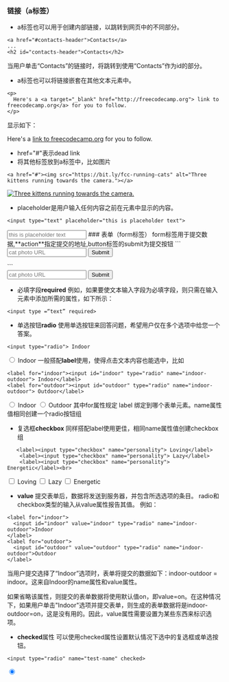 ### 链接（a标签）
- a标签也可以用于创建内部链接，以跳转到网页中的不同部分。
```
<a href="#contacts-header">Contacts</a>
...
<h2 id="contacts-header">Contacts</h2>
```
当用户单击“Contacts”的链接时，将跳转到使用“Contacts”作为id的部分。

- a标签也可以将链接嵌套在其他文本元素中。
```
<p>
  Here's a <a target="_blank" href="http://freecodecamp.org"> link to freecodecamp.org</a> for you to follow.
</p>
```
显示如下：
<p>
  Here's a <a target="_blank" href="http://freecodecamp.org"> link to freecodecamp.org</a> for you to follow.
</p>

- href="#"表示dead link
- 将其他标签放到a标签中，比如图片
```
<a href="#"><img src="https://bit.ly/fcc-running-cats" alt="Three kittens running towards the camera."></a>
```
<a href="#"><img src="https://bit.ly/fcc-running-cats" alt="Three kittens running towards the camera."></a>
- placeholder是用户输入任何内容之前在元素中显示的内容。
```
<input type="text" placeholder="this is placeholder text">
```
<input type="text" placeholder="this is placeholder text">
### 表单（form标签）
form标签用于提交数据,**action**指定提交的地址,button标签的submit为提交按钮
```
<form action="https://freecatphotoapp.com/submit-cat-photo">
    <input type="text" placeholder="cat photo URL">
    <button type="submit">Submit</button>
</form>
```
<form action="https://freecatphotoapp.com/submit-cat-photo">
    <input type="text" placeholder="cat photo URL">
    <button type="submit">Submit</button>
</form>

- 必填字段**required**
例如，如果要使文本输入字段为必填字段，则只需在输入元素中添加所需的属性，如下所示：
```
<input type =“text” required>
```
- 单选按钮**radio**
使用单选按钮来回答问题，希望用户仅在多个选项中给您一个答案。
```
<input type="radio"> Indoor
```
<input type="radio"> Indoor
一般搭配**label**使用，使得点击文本内容也能选中，比如
```
<label for="indoor"><input id="indoor" type="radio" name="indoor-outdoor"> Indoor</label>
<label for="outdoor"><input id="outdoor" type="radio" name="indoor-outdoor"> Outdoor</label>
```
<label for="indoor"><input id="indoor" type="radio" name="indoor-outdoor"> Indoor</label>
<label for="outdoor"><input id="outdoor" type="radio" name="indoor-outdoor"> Outdoor</label>
其中for属性规定 label 绑定到哪个表单元素。name属性值相同创建一个radio按钮组
- 复选框**checkbox**
同样搭配label使用更佳，相同name属性值创建checkbox组
```
   <label><input type="checkbox" name="personality"> Loving</label>
    <label><input type="checkbox" name="personality"> Lazy</label>
    <label><input type="checkbox" name="personality"> Energetic</label><br>
```
   <label><input type="checkbox" name="personality"> Loving</label>
    <label><input type="checkbox" name="personality"> Lazy</label>
    <label><input type="checkbox" name="personality"> Energetic</label><br>
- **value**
提交表单后，数据将发送到服务器，并包含所选选项的条目。 radio和checkbox类型的输入从value属性报告其值。 例如：
```
<label for="indoor"> 
  <input id="indoor" value="indoor" type="radio" name="indoor-outdoor">Indoor 
</label>
<label for="outdoor"> 
  <input id="outdoor" value="outdoor" type="radio" name="indoor-outdoor">Outdoor 
</label>
```
当用户提交选择了“Indoor”选项时，表单将提交的数据如下：indoor-outdoor = indoor。这来自Indoor的name属性和value属性。

如果省略该属性，则提交的表单数据将使用默认值on，即value=on。在这种情况下，如果用户单击"Indoor"选项并提交表单，则生成的表单数据将是indoor-outdoor=on，这是没有用的。因此，value属性需要设置为某些东西来标识选项。

- **checked**属性
可以使用checked属性设置默认情况下选中的复选框或单选按钮。
```
<input type="radio" name="test-name" checked>
```
<input type="radio" name="test-name" checked>
